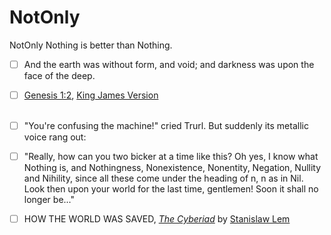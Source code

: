# NotOnly
NotOnly Nothing is better than Nothing.
- [ ] And the earth was without form, and void; and darkness was upon the face of the deep.
- [ ] [Genesis 1:2](https://en.wikipedia.org/wiki/Genesis_1:2), [King James Version](https://en.wikipedia.org/wiki/King_James_Version)
<br/><br/> 

- [ ] "You're confusing the machine!" cried Trurl. But suddenly its metallic voice rang out:

- [ ] "Really, how can you two bicker at a time like this? Oh yes, I know what Nothing is, and Nothingness, Nonexistence, Nonentity, Negation, Nullity and Nihility, since all these come under the heading of n, n as in Nil. Look then upon your world for the last time, gentlemen! Soon it shall no longer be..."
- [ ] HOW THE WORLD WAS SAVED, [*The Cyberiad*](https://en.wikipedia.org/wiki/The_Cyberiad) by [Stanislaw Lem](https://en.wikipedia.org/wiki/Stanis%C5%82aw_Lem)


